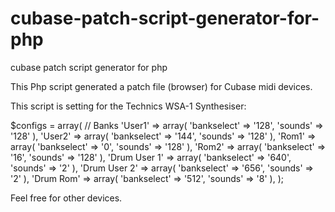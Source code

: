 # cubase-patch-script-generator-for-php
cubase patch script generator for php

This Php script generated a patch file (browser) for Cubase midi devices.

This script is setting for the Technics WSA-1 Synthesiser:

$configs = array(
    // Banks
    'User1' =>          array( 'bankselect' => '128',       'sounds' => '128' ),
    'User2' =>          array( 'bankselect' => '144',       'sounds' => '128' ),
    'Rom1' =>           array( 'bankselect' => '0',         'sounds' => '128' ),
    'Rom2' =>           array( 'bankselect' => '16',        'sounds' => '128' ),
    'Drum User 1' =>    array( 'bankselect' => '640',       'sounds' => '2' ),
    'Drum User 2' =>    array( 'bankselect' => '656',       'sounds' => '2' ),
    'Drum Rom' =>       array( 'bankselect' => '512',       'sounds' => '8' ),
);

Feel free for other devices.
